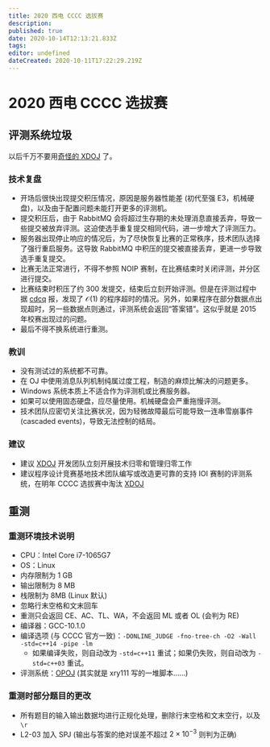 ```yaml
---
title: 2020 西电 CCCC 选拔赛
description: 
published: true
date: 2020-10-14T12:13:21.833Z
tags: 
editor: undefined
dateCreated: 2020-10-11T17:22:29.219Z
---
```


# 2020 西电 CCCC 选拔赛

## 评测系统垃圾

以后千万不要用[奇怪的 XDOJ](/xdoj/strange) 了。

### 技术复盘

* 开场后很快出现提交积压情况，原因是服务器性能差 (初代至强 E3，机械硬盘)，以及由于配置问题未能打开更多的评测机。
* 提交积压后，由于 RabbitMQ 会将超过生存期的未处理消息直接丢弃，导致一些提交被放弃评测。这迫使选手重复提交相同代码，进一步增大了评测压力。
* 服务器出现停止响应的情况后，为了尽快恢复比赛的正常秩序，技术团队选择了强行重启服务。这导致 RabbitMQ 中积压的提交被直接丢弃，更进一步导致选手重复提交。
* 比赛无法正常进行，不得不参照 NOIP 赛制，在比赛结束时关闭评测，并分区进行提交。
* 比赛结束时积压了约 300 发提交，结束后立刻开始评测。但是在评测过程中据 [cdcq](/person/cdcq) 报，发现了 $\mathcal{O}(1)$ 的程序超时的情况。另外，如果程序在部分数据点出现超时，另一些数据点则通过，评测系统会返回“答案错”。这似乎就是 2015 年校赛出现过的问题。
* 最后不得不换系统进行重测。

### 教训

* 没有测试过的系统都不可靠。
* 在 OJ 中使用消息队列机制纯属过度工程，制造的麻烦比解决的问题更多。
* Windows 系统本质上不适合作为评测机或比赛服务器。
* 如果可以使用固态硬盘，应尽量使用。机械硬盘会严重拖慢评测。
* 技术团队应密切关注比赛状况，因为轻微故障最后可能导致一连串雪崩事件 (cascaded events)，导致无法控制的结局。

### 建议

* 建议 [XDOJ](/xdoj/strange) 开发团队立刻开展技术归零和管理归零工作
* 建议程序设计竞赛基地技术团队编写或改造更可靠的支持 IOI 赛制的评测系统，在明年 CCCC 选拔赛中淘汰 [XDOJ](/xdoj/strange)

## 重测

### 重测环境技术说明

* CPU：Intel Core i7-1065G7
* OS：Linux
* 内存限制为 1 GB
* 输出限制为 8 MB
* 栈限制为 8MB (Linux 默认)
* 忽略行末空格和文末回车
* 重测只会返回 CE、AC、TL、WA，不会返回 ML 或者 OL (会判为 RE)
* 编译器：GCC-10.1.0
* 编译选项 (与 CCCC 官方一致)：`-DONLINE_JUDGE -fno-tree-ch -O2 -Wall -std=c++14 -pipe -lm`
  - 如果编译失败，则自动改为 `-std=c++11` 重试；如果仍失败，则自动改为 `-std=c++03` 重试。
* 评测系统：[OPOJ](https://github.com/xdu-icpc/opoj) (其实就是 xry111 写的一堆脚本……)

### 重测时部分题目的更改

* 所有题目的输入输出数据均进行正规化处理，删除行末空格和文末空行，以及 `\r`
* L2-03 加入 SPJ (输出与答案的绝对误差不超过 $2 \times 10^{-3}$ 则判为正确)